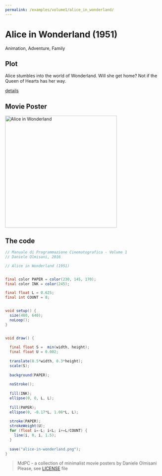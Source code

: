 ```yaml
---
permalink: /examples/volume1/alice_in_wonderland/
---
```

# Alice in Wonderland (1951)

Animation, Adventure, Family

## Plot
Alice stumbles into the world of Wonderland. Will she get home? Not if the Queen of Hearts has her way.

[details](https://www.imdb.com/title/tt0043274/)

## Movie Poster
<img src="alice-in-wonderland.png"  width="360px" title="Alice in Wonderland">


## The code
```java
// Manuale di Programmazione Cinematografica - Volume 1
// Daniele Olmisani, 2016

// Alice in Wonderland (1951)


final color PAPER = color(230, 145, 170);
final color INK = color(245);

final float L = 0.625;
final int COUNT = 8;


void setup() {
  size(480, 640);
  noLoop();
}


void draw() {
  
  final float S =  min(width, height);
  final float U = 0.002;
  
  translate(0.5*width, 0.3*height);
  scale(S);
  
  background(PAPER);
  
  noStroke();
  
  fill(INK);
  ellipse(0, 0, L, L);
  
  fill(PAPER);
  ellipse(0, -0.17*L, 1.08*L, L);
  
  stroke(PAPER);
  strokeWeight(U);
  for (float i=-L; i<L; i+=L/COUNT) {
    line(i, 0, i, 1.5); 
  }
  
  save("alice-in-wonderland.png");
}
```

> MdPC - a collection of minimalist movie posters
> by Daniele Olmisani
> Please, see [LICENSE](../../../LICENSE) file
